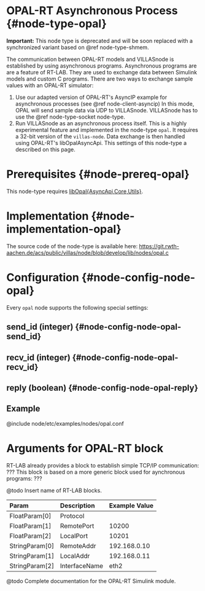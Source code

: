 # OPAL-RT Asynchronous Process {#node-type-opal}

**Important:** This node type is deprecated and will be soon replaced with a synchronized variant based on @ref node-type-shmem.

The communication between OPAL-RT models and VILLASnode is established by using asynchronous programs.
Asynchronous programs are are a feature of RT-LAB. They are used to exchange data between Simulink models and custom C programs.
There are two ways to exchange sample values with an OPAL-RT simulator:

1. Use our adapted version of OPAL-RT's AsyncIP example for asynchronous processes (see @ref node-client-asyncip)
    In this mode, OPAL will send sample data via UDP to VILLASnode. VILLASnode has to use the @ref node-type-socket node-type.
2. Run VILLASnode as an asynchronous process itself. This is a highly experimental feature and implemented in the node-type `opal`.
    It requires a 32-bit version of the `villas-node`. Data exchange is then handled using OPAL-RT's libOpalAsyncApi.
    This settings of this node-type a described on this page.

# Prerequisites {#node-prereq-opal}

This node-type requires [libOpal{AsyncApi,Core,Utils}](https://git.rwth-aachen.de/acs/public/villas/libopal).

# Implementation {#node-implementation-opal}

The source code of the node-type is available here:
https://git.rwth-aachen.de/acs/public/villas/node/blob/develop/lib/nodes/opal.c

# Configuration {#node-config-node-opal}

Every `opal` node supports the following special settings:

## send_id (integer) {#node-config-node-opal-send_id}

## recv_id (integer) {#node-config-node-opal-recv_id}

## reply (boolean) {#node-config-node-opal-reply}

## Example

@include node/etc/examples/nodes/opal.conf

# Arguments for OPAL-RT block

RT-LAB already provides a block to establish simple TCP/IP communication: ???
This block is based on a more generic block used for aynchronous programs: ???

@todo Insert name of RT-LAB blocks.

| Param		 | Description   | Example Value  |
| :------------- | :------------ |:-------------- |
| FloatParam[0]	 | Protocol      |                |
| FloatParam[1]  | RemotePort    | 10200          |
| FloatParam[2]  | LocalPort	 | 10201          |
| StringParam[0] | RemoteAddr	 | 192.168.0.10   |
| StringParam[1] | LocalAddr	 | 192.168.0.11   |
| StringParam[2] | InterfaceName | eth2           |

@todo Complete documentation for the OPAL-RT Simulink module.
